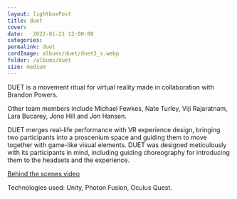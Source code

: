 ```yaml
---
layout: lightboxPost
title: duet
cover: 
date:   2022-01-21 12:00:00
categories: 
permalink: duet
cardImage: albums/duet/duet3_s.webp
folder: /albums/duet
size: medium
---
```


DUET is a movement ritual for virtual reality made in collaboration with Brandon Powers.

<!--more-->

Other team members include Michael Fewkes, Nate Turley, Viji Rajaratnam, Lara Bucarey, Jono Hill and Jon Hansen.

DUET merges real-life performance with VR experience design, bringing two participants into a proscenium space and guiding them to move together with game-like visual elements.
DUET was designed meticulously with its participants in mind, including guiding choreography for introducing them to the headsets and the experience.

[Behind the scenes video](https://vimeo.com/659406428)

Technologies used: Unity, Photon Fusion, Oculus Quest.
